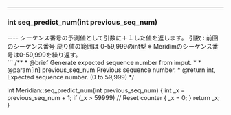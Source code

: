 ----  
<h3>int seq_predict_num(int previous_seq_num)</h3>
----  
シーケンス番号の予測値として引数に＋１した値を返します。   
引数 : 前回のシーケンス番号  
戻り値の範囲は 0-59,999のint型  
※ Meridimのシーケンス番号は0-59,999を繰り返す。  
  
<br>  
```  
/**
 * @brief Generate expected sequence number from imput.
 *
 * @param[in] previous_seq_num Previous sequence number.
 * @return int, Expected sequence number. (0 to 59,999)
 */
  
int Meridian::seq_predict_num(int previous_seq_num)
{
    int _x = previous_seq_num + 1;
    if (_x > 59999) // Reset counter
    {
        _x = 0;
    }
    return _x;
}
```